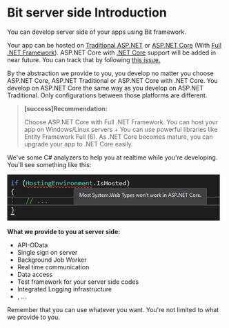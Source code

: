 # Bit server side Introduction

You can develop server side of your apps using Bit framework.

Your app can be hosted on [Traditional ASP.NET](https://www.asp.net/) or [ASP.NET Core](https://docs.microsoft.com/en-us/aspnet/core/) \(With [Full .NET Framework](https://www.microsoft.com/net)\). ASP.NET Core with [.NET Core](https://www.microsoft.com/net/core) support will be added in near future. You can track that by following [this issue.](https://github.com/bit-foundation/bit-framework/issues/59)

By the abstraction we provide to you, you develop no matter you choose ASP.NET Core, ASP.NET Traditional or ASP.NET Core with .NET Core. You develop on ASP.NET Core the same way as you develop on ASP.NET Traditional. Only configurations between those platforms are different.

> **[success]Recommendation:**
>
> Choose ASP.NET Core with Full .NET Framework. You can host your app on Windows/Linux servers + You can use powerful libraries like Entity Framework Full \(6\). As .NET Core becomes mature, you can upgrade your app to .NET Core easily.

We've some C\# analyzers to help you at realtime while you're developing. You'll see something like this:

![](/assets/WarnAboutNonASPNETCoreCompatilbeCodeUsage.png)

**What we provide to you at server side:**

* API-OData
* Single sign on server
* Background Job Worker
* Real time communication
* Data access
* Test framework for your server side codes
* Integrated Logging infrastructure
* , ...

Remember that you can use whatever you want. You're not limited to what we provide to you.
